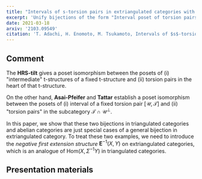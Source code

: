```yaml
---
title: "Intervals of s-torsion pairs in extriangulated categories with negative first extensions"
excerpt: 'Unify bijections of the form "Interval poset of torsion pairs is isomorphic to the poset of torsion pairs in another subcategory" in the framework of extriangulated categories.'
date: 2021-03-18
arxiv: '2103.09549'
citation: 'T. Adachi, H. Enomoto, M. Tsukamoto, Intervals of $s$-torsion pairs in extriangulated categories with negative first extensions, arXiv:2103.09549.'
---
```


## Comment
The **HRS-tilt** gives a poset isomorphism between  the posets of (i) "intermediate" t-structures of a fixed t-structure and (ii) torsion pairs in the heart of that t-structure.

On the other hand, **Asai-Pfeifer** and **Tattar** establish a poset isomorphism between the posets of (i) interval of a fixed torsion pair $[\mathcal{U},\mathcal{T}]$ and (ii) "torsion pairs" in the subcategory $\mathcal{T} \cap \mathcal{U}^\perp$.

In this paper, we show that these two bijections in triangulated categories and abelian categories are just special cases of a general bijection in extriangulated category. To treat these two examples, we need to introduce the *negative first extension structure* $\mathbf{E}^{-1}(X,Y)$ on extriangulated categories, which is an analogue of $\mathrm{Hom}(X,\Sigma^{-1} Y)$ in triangulated categories.

## Presentation materials
